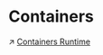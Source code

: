 # Containers

↗ [Containers Runtime](../🏂%20Computer%20Virtualization%20&%20Containers/🐋%20Containers%20Runtime/Containers%20Runtime.md)

